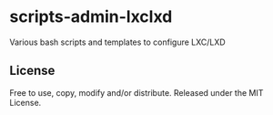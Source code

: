 # scripts-admin-lxclxd
Various bash scripts and templates to configure LXC/LXD

## License

Free to use, copy, modify and/or distribute. Released under the MIT License.
